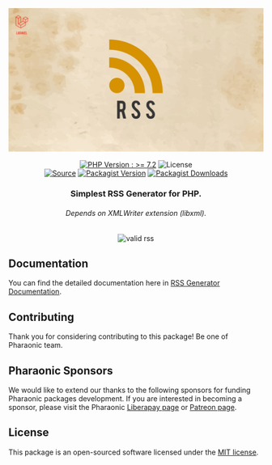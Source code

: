 <p align="center"><a href="https://pharaonic.io" target="_blank"><img src="https://raw.githubusercontent.com/Pharaonic/logos/main/php/rss.jpg"></a></p>

<p align="center">
  <a href="https://php.net" target="_blank"><img src="https://img.shields.io/static/v1?label=PHP&message=%3E=7.2&color=blue&style=flat-square" alt="PHP Version : >= 7.2"></a>
  <img src="https://img.shields.io/static/v1?label=License&message=MIT&color=brightgreen&style=flat-square" alt="License">
  <br>
  <a href="https://packagist.org/packages/Pharaonic/php-rss" target="_blank"><img src="https://img.shields.io/static/v1?label=Packagist&message=pharaonic/php-rss&color=blue&logo=packagist&logoColor=white" alt="Source"></a>
  <a href="https://packagist.org/packages/pharaonic/php-rss" target="_blank"><img src="https://poser.pugx.org/pharaonic/php-rss/v" alt="Packagist Version"></a>
  <a href="https://packagist.org/packages/pharaonic/php-rss" target="_blank"><img src="https://poser.pugx.org/pharaonic/php-rss/downloads" alt="Packagist Downloads"></a>
</p>

<h3 align="center">Simplest RSS Generator for PHP.</h3>
<h6 align="center">Depends on XMLWriter extension (libxml).</h6>
<p align="center"><img src="https://validator.w3.org/feed/images/valid-rss-rogers.png" alt="valid rss"></p>

## Documentation

You can find the detailed documentation here in [RSS Generator Documentation](https://pharaonic.io/packages/php/rss).

## Contributing

Thank you for considering contributing to this package! Be one of Pharaonic team.

## Pharaonic Sponsors

We would like to extend our thanks to the following sponsors for funding Pharaonic packages development. If you are interested in becoming a sponsor, please visit the Pharaonic [Liberapay page](https://en.liberapay.com/Pharaonic) or [Patreon page](https://patreon.com/Pharaonic).

## License

This package is an open-sourced software licensed under the [MIT license](https://opensource.org/licenses/MIT).
